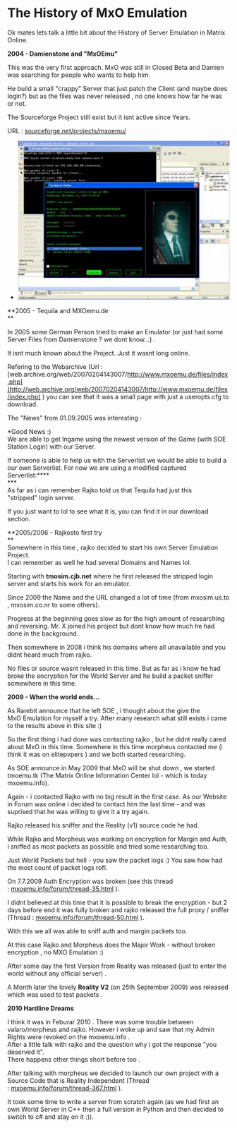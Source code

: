 # The History of MxO Emulation

Ok mates lets talk a little bit about the History of Server Emulation in Matrix Online.

**2004 - Damienstone and "MxOEmu"**

This was the very first approach. MxO was still in Closed Beta and Damien was searching for people who wants to help him.

He build a small "crappy" Server that just patch the Client (and maybe does login?) but as the files was never released , no one knows how far he was or not.

The Sourceforge Project still exist but it isnt active since Years.

URL : [sourceforge.net/projects/mxoemu/](http://sourceforge.net/projects/mxoemu/)

[](http://sourceforge.net/projects/mxoemu/screenshots/4454)

-   ![mxoemu](images/mxoemu.598.449.s.jpg)

**2005 - Tequila and MXOemu.de\
**

In 2005 some German Person tried to make an Emulator (or just had some Server Files from Damienstone ? we dont know...) .

It isnt much known about the Project. Just it wasnt long online.

Refering to the Webarchive (Url : [web.archive.org/web/20070204143007/http://www.mxoemu.de/files/index.php](http://web.archive.org/web/20070204143007/http://www.mxoemu.de/files/index.php) ) you can see that it was a small page with just a useropts.cfg to download.

The "News" from 01.09.2005 was interesting :

*Good News :)\
We are able to get Ingame using the newest version of the Game (with SOE Station Login) with our Server.

If someone is able to help us with the Serverlist we would be able to build a our own Serverlist. For now we are using a modified captured Serverlist:****\
***\
As far as i can remember Rajko told us that Tequila had just this "stripped" login server.

If you just want to lol to see what it is, you can find it in our download section.

**2005/2006 - Rajkosto first try\
**\
Somewhere in this time , rajko decided to start his own Server Emulation Project.\
I can remember as well he had several Domains and Names lol.

Starting with **tmosim.cjb.net** where he first released the stripped login server and starts his work for an emulator.

Since 2009 the Name and the URL changed a lot of time (from mxosim.us.to , mxosim.co.nr to some others).

Progress at the beginning goes slow as for the high amount of researching and reversing. Mr. X joined his project but dont know how much he had done in the background.

Then somewhere in 2008 i think his domains where all unavailable and you didnt heard much from rajko.

No files or source wasnt released in this time. But as far as i know he had broke the encryption for the World Server and he build a packet sniffer somewhere in this time.

**2009 - When the world ends...**

As Rarebit announce that he left SOE , i thought about the give the MxO Emulation for myself a try. After many research what still exists i came to the results above in this site :)

So the first thing i had done was contacting rajko , but he didnt really cared about MxO in this time. Somewhere in this time morpheus contacted me (i think it was on elitepvpers ) and we both started researching.

As SOE announce in May 2009 that MxO will be shut down , we started tmoemu.tk (The Matrix Online Information Center lol - which is today mxoemu.info).

Again - i contacted Rajko with no big result in the first case. As our Website in Forum was online i decided to contact him the last time - and was suprised that he was willing to give it a try again.

Rajko released his sniffer and the Reality (v1) source code he had.

While Rajko and Morpheus was working on encryption for Margin and Auth, i sniffed as most packets as possible and tried some researching too.

Just World Packets but hell - you saw the packet logs :) You saw how had the most count of packet logs rofl.

On 7.7.2009 Auth Encryption was broken (see this thread : [mxoemu.info/forum/thread-35.html](http://mxoemu.info/forum/thread-35.html) ).

I didnt believed at this time that it is possible to break the encryption - but 2 days before end it was fully broken and rajko released the full proxy / sniffer (Thread : [mxoemu.info/forum/thread-50.html](http://mxoemu.info/forum/thread-50.html) ).

With this we all was able to sniff auth and margin packets too.

At this case Rajko and Morpheus does the Major Work - without broken encryption , no MXO Emulation :)

After some day the first Version from Reality was released (just to enter the world without any official server) .

A Month later the lovely **Reality V2** (on 25th September 2009) was released which was used to test packets .

**2010 Hardline Dreams**

I think it was in Feburar 2010 . There was some trouble between valaro/morpheus and rajko. However i woke up and saw that my Admin Rights were revoked on the mxoemu.info .\
After a little talk with rajko and the question why i got the response "you deserved it".\
There happens other things short before too .

After talking with morpheus we decided to launch our own project with a Source Code that is Reality Independent (Thread : [mxoemu.info/forum/thread-367.html](http://mxoemu.info/forum/thread-367.html) ).

It took some time to write a server from scratch again (as we had first an own World Server in C++ then a full version in Python and then decided to switch to c# and stay on it :)).